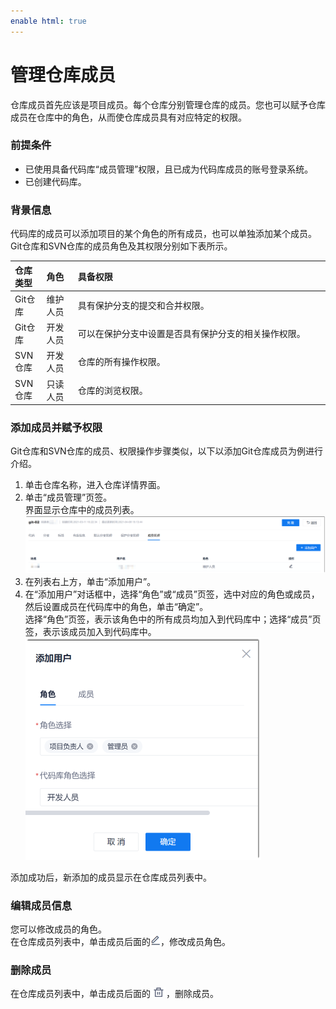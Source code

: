 ```yaml
---
enable html: true
---
```

# 管理仓库成员

仓库成员首先应该是项目成员。每个仓库分别管理仓库的成员。您也可以赋予仓库成员在仓库中的角色，从而使仓库成员具有对应特定的权限。

### 前提条件
* 已使用具备代码库“成员管理”权限，且已成为代码库成员的账号登录系统。
* 已创建代码库。

### 背景信息
代码库的成员可以添加项目的某个角色的所有成员，也可以单独添加某个成员。
Git仓库和SVN仓库的成员角色及其权限分别如下表所示。

<style>
table th:first-of-type {
    width: 10%;
}
table th:nth-of-type(2) {
    width: 10%;
}
table th:nth-of-type(3) {
    width: 80%;
}
</style>

|仓库类型 |角色|具备权限|
|:--------- |:-------- |:----- |
|Git仓库|维护人员|具有保护分支的提交和合并权限。| 
|Git仓库|开发人员|可以在保护分支中设置是否具有保护分支的相关操作权限。|
|SVN仓库|开发人员|仓库的所有操作权限。| 
|SVN仓库|只读人员|仓库的浏览权限。|

### 添加成员并赋予权限

Git仓库和SVN仓库的成员、权限操作步骤类似，以下以添加Git仓库成员为例进行介绍。

1. 单击仓库名称，进入仓库详情界面。
2. 单击“成员管理”页签。          
     界面显示仓库中的成员列表。           
     <img src="fig/仓库-成员列表.png" style="zoom:50%">
3. 在列表右上方，单击“添加用户”。
4. 在“添加用户”对话框中，选择“角色”或“成员”页签，选中对应的角色或成员，然后设置成员在代码库中的角色，单击“确定”。    
    选择“角色”页签，表示该角色中的所有成员均加入到代码库中；选择“成员”页签，表示该成员加入到代码库中。         
     <img src="fig/仓库-添加成员.png" style="zoom:50%">         

添加成功后，新添加的成员显示在仓库成员列表中。


### 编辑成员信息
您可以修改成员的角色。       
在仓库成员列表中，单击成员后面的![](fig/modify01.png)，修改成员角色。

### 删除成员      
在仓库成员列表中，单击成员后面的![](fig/delete01.png)，删除成员。

